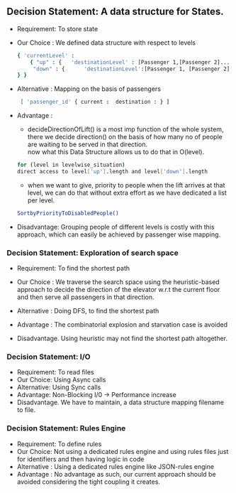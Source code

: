 ## Decision Statement: A data structure for States.

 - Requirement:  To store state
 - Our Choice : We defined data structure with respect to levels
   ```sh
   { 'currentLevel' : 
	   { "up" : { 	'destinationLevel' : [Passenger 1,[Passenger 2].... ]},
	    "down" : { 		'destinationLevel':[Passenger 1, [Passenger 2].... ] },		
   } }
   ```
   
 - Alternative : Mapping on the basis of passengers
   ```sh
    [ 'passenger_id' { current :  destination : } ]
    ```
  
 - Advantage :
	 
   - decideDirectionOfLift() is a most imp function
   of the whole system, there we decide direction() on the basis of
   how many no of people are waiting to be served in that direction. </br>
   now what this Data Structure allows us to do that in O(level).</br>
   ```sh 
   for (level in levelwise_situation)  
   direct access to level['up'].length and level['down'].length 
     ```
  
   
    - when we want to give, priority to people when the lift arrives at that level, we can do that without extra effort as we have dedicated a list per level.
    ```sh 
   SortbyPriorityToDisabledPeople()
     ```
   
  - Disadvantage: Grouping people of different levels is costly with this approach, which can easily be achieved by passenger wise mapping.

### Decision Statement:  Exploration of search space
- Requirement:  To find the shortest path
- Our Choice :
We traverse the search space using the heuristic-based approach to decide the direction of the elevator w.r.t the current floor and then serve all passengers in that direction.
- Alternative :
Doing DFS, to find the shortest path
- Advantage : 
The  combinatorial explosion and starvation case is avoided 

- Disadvantage.
Using heuristic may not find the shortest path altogether.



### Decision Statement:   I/O
- Requirement:  To read files 
- Our Choice: Using Async calls 
- Alternative: Using Sync calls
- Advantage:  Non-Blocking I/0  -> Performance increase
- Disadvantage.
We have to maintain, a data structure mapping filename to file.

### Decision Statement:  Rules Engine
- Requirement: To define rules 
- Our Choice: Not using a dedicated rules engine and using rules files just for identifiers and then having logic in code
- Alternative :
Using a dedicated rules engine like JSON-rules engine
- Advantage : 
No advantage as such, our current approach should be avoided considering the tight coupling it creates.
